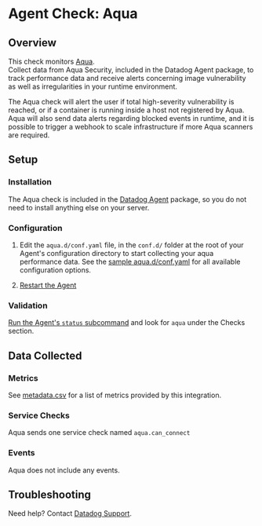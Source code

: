 # Agent Check: Aqua

## Overview

This check monitors [Aqua][1].  
Collect data from Aqua Security, included in the Datadog Agent package, to track performance data and receive alerts concerning image vulnerability as well as irregularities in your runtime environment.


The Aqua check will alert the user if total high-severity vulnerability is reached, or if a container is running inside a host not registered by Aqua.  Aqua will also send data alerts regarding blocked events in runtime, and it is possible to trigger a webhook to scale infrastructure if more Aqua scanners are required.

## Setup

### Installation

The Aqua check is included in the [Datadog Agent][2] package, so you do not
need to install anything else on your server.

### Configuration

1. Edit the `aqua.d/conf.yaml` file, in the `conf.d/` folder at the root of your
   Agent's configuration directory to start collecting your aqua performance data.
   See the [sample aqua.d/conf.yaml][2] for all available configuration options.

2. [Restart the Agent][3]

### Validation

[Run the Agent's `status` subcommand][4] and look for `aqua` under the Checks section.

## Data Collected

### Metrics

See [metadata.csv][5] for a list of metrics provided by this integration.

### Service Checks

Aqua sends one service check named `aqua.can_connect`

### Events

Aqua does not include any events.

## Troubleshooting

Need help? Contact [Datadog Support][6].

[1]: https://www.aquasec.com/
[2]: https://github.com/DataDog/integrations-core/blob/master/aqua/datadog_checks/aqua/data/conf.yaml.example
[3]: https://docs.datadoghq.com/agent/faq/agent-commands/#start-stop-restart-the-agent
[4]: https://docs.datadoghq.com/agent/faq/agent-commands/#agent-status-and-information
[5]: https://github.com/DataDog/integrations-core/blob/master/aqua/metadata.csv
[6]: https://docs.datadoghq.com/help/
